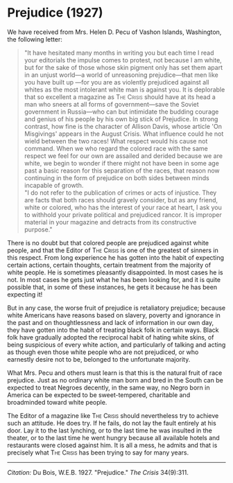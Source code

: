 <!--
title:   Prejudice
author:  Du Bois, W.E.B.
journal: The Crisis
year:    1927
volume:  34
issue:   9
pages:   311
-->
# Prejudice (1927)

We have received from Mrs. Helen D. Pecu of Vashon Islands, Washington, the following letter:

> "It have hesitated many months in writing you but each time I read your editorials the impulse comes to protest, not because I am white, but for the sake of those whose skin pigment only has set them apart in an unjust world—a world of unreasoning prejudice—that men like you have built up —for you are as violently prejudiced against all whites as the most intolerant white man is against you. It is deplorable that so excellent a magazine as <span style="font-variant:small-caps;">The Crisis</span>  should have at its head a man who sneers at all forms of government—save the Soviet government in Russia—who can but intimidate the budding courage and genius of his people by his own big stick of Prejudice. In strong contrast, how fine is the character of Allison Davis, whose article 'On Misgivings' appears in the August Crisis. What influence could he not wield between the two races! What respect would his cause not command. When we who regard the colored race with the same respect we feel for our own are assailed and derided because we are white, we begin to wonder if there might not have been in some age past a basic reason for this separation of the races, that reason now continuing in the form of prejudice on both sides between minds incapable of growth.
> &nbsp;  
> "I do not refer to the publication of crimes or acts of injustice. They are facts that both races should gravely consider, but as any friend, white or colored, who has the interest of your race at heart, I ask you to withhold your private political and prejudiced rancor. It is improper material in your magazine and detracts from its constructive purpose."

There is no doubt but that colored people are prejudiced against white people, and that the Editor of <span style="font-variant:small-caps;">The Crisis</span> is one of the greatest of sinners in this respect. From long experience he has gotten into the habit of expecting certain actions, certain thoughts, certain treatment from the majority of white people. He is sometimes pleasantly disappointed. In most cases he is not. In most cases he gets just what he has been looking for, and it is quite possible that, in some of these instances, he gets it because he has been expecting it!

But in any case, the worse fruit of prejudice is retaliatory prejudice; because white Americans have reasons based on slavery, poverty and ignorance in the past and on thoughtlessness and lack of information in our own day, they have gotten into the habit of treating black folk in certain ways. Black folk have gradually adopted the reciprocal habit of hating white skins, of being suspicious of every white action, and particularly of talking and acting as though even those white people who are not prejudiced, or who earnestly desire not to be, belonged to the unfortunate majority.

What Mrs. Pecu and others must learn is that this is the natural fruit of race prejudice. Just as no ordinary white man born and bred in the South can be expected to treat Negroes decently, in the same way, no Negro born in America can be expected to be sweet-tempered, charitable and broadminded toward white people.

The Editor of a magazine like <span style="font-variant:small-caps;">The Crisis</span> should nevertheless try to achieve such an attitude. He does try. If he fails, do not lay the fault entirely at his door. Lay it to the last lynching, or to the last time he was insulted in the theater, or to the last time he went hungry because all available hotels and restaurants were closed against him. It is all a mess, he admits and that is precisely what <span style="font-variant:small-caps;">The Crisis</span> has been trying to say for many years.


_________________
*Citation:* Du Bois, W.E.B. 1927. "Prejudice."  *The Crisis* 34(9):311.

